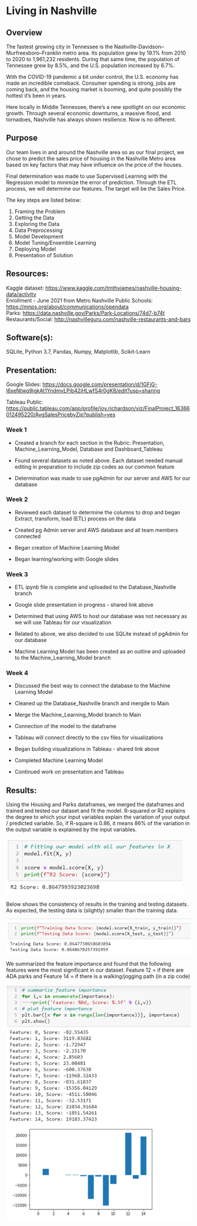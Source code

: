 #  Living in Nashville

## Overview
The fastest growing city in Tennessee is the Nashville-Davidson–Murfreesboro–Franklin metro area. Its population grew by 19.1% from 2010 to 2020 to 1,961,232 residents. During that same time, the population of Tennessee grew by 8.5%, and the U.S. population increased by 6.7%. 

With the COVID-19 pandemic a bit under control, the U.S. economy has made an incredible comeback. Consumer spending is strong, jobs are coming back, and the housing market is booming, and quite possibly the hottest it’s been in years.

Here locally in Middle Tennessee, there’s a new spotlight on our economic growth. Through several economic downturns, a massive flood, and tornadoes, Nashville has always shown resilience. Now is no different.

## Purpose
Our team lives in and around the Nashville area so as our final project, we chose to predict the sales price of housing in the Nashville Metro area based on key factors that may have influence on the price of the houses. 

Final determination was made to use Supervised Learning with the Regression model to minimize the error of prediction.  Through the ETL process, we will determine our features. The target will be the Sales Price.  

The key steps are listed below:</br>

1. Framing the Problem </br>
2. Getting the Data </br>
3. Exploring the Data </br>
4. Data Preprocessing </br>
5. Model Development </br>
6. Model Tuning/Ensemble Learning </br>
7. Deploying Model </br>
8. Presentation of Solution </br>

## Resources:
Kaggle dataset:  https://www.kaggle.com/tmthyjames/nashville-housing-data/activity</br>
Enrollment - June 2021 from Metro Nashville Public Schools:  https://mnps.org/about/communications/opendata</br>
Parks:  https://data.nashville.gov/Parks/Park-Locations/74d7-b74t</br>
Restaurants/Social:  http://nashvilleguru.com/nashville-restaurants-and-bars</br>

## Software(s): 

SQLite, Python 3.7, Pandas, Numpy, Matplotlib, Scikit-Learn

## Presentation:</br>

Google Slides:  https://docs.google.com/presentation/d/1GFjG-l6xeNtwq9jgkAt1YndmvLPib42iHLwfS4r0gK8/edit?usp=sharing

Tableau Public:  https://public.tableau.com/app/profile/joy.richardson/viz/FinalProject_16366012495220/AvgSalesPricebyZip?publish=yes

### Week 1

* Created a branch for each section in the Rubric:  Presentation, Machine_Learning_Model, Database and Dashboard_Tableau

* Found several datasets as noted above. Each dataset needed manual editing in preparation to include zip codes as our common feature

* Determination was made to use pgAdmin for our server and AWS for our database

### Week 2

* Reviewed each dataset to determine the columns to drop and began Extract, transform, load (ETL) process on the data

* Created pg Admin server and AWS database and all team members connected

* Began creation of Machine Learning Model

* Began learning/working with Google slides

### Week 3

* ETL ipynb file is complete and uploaded to the Database_Nashville branch

* Google slide presentation in progress - shared link above

* Determined that using AWS to host our database was not necessary as we will use Tableau for our visualization

* Related to above, we also decided to use SQLite instead of pgAdmin for our database

* Machine Learning Model has been created as an outline and uploaded to the Machine_Learning_Model branch

### Week 4

* Discussed the best way to connect the database to the Machine Learning Model

* Cleaned up the Database_Nashville branch and mergde to Main

* Merge the Machine_Learning_Model branch to Main

* Connection of the model to the dataframe

* Tableau will connect directly to the csv files for visualizations

* Began building visualizations in Tableau - shared link above

* Completed Machine Learning Model

* Continued work on presentation and Tableau

## Results:

Using the Housing and Parks dataframes, we merged the dataframes and trained and tested our dataset and fit the model.  R-squared or R2 explains the degree to which your input variables explain the variation of your output / predicted variable. So, if R-square is 0.86, it means 86% of the variation in the output variable is explained by the input variables. <br/> 

![](Snips/R2_score.PNG)<br/>

Below shows the consistency of results in the training and testing datasets. As expected, the testing data is (slightly) smaller than the training data.<br/>

![](Snips/data_scores.PNG)<br/>

We summarized the feature importance and found that the following features were the most significant in our dataset.  Feature 12 = if there are ADA parks and Feature 14 = if there is a walking/jogging path (in a zip code)

![](Snips/feature_importance.PNG)<br/>










